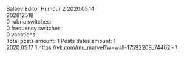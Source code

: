 Balaev	Editor Humour 2 2020.05.14\
202812518\
0 rubric switches:\
0 frequency switches:\
0 vacations:\
Total posts amount: 1	Posts dates amount: 1\
2020.05.17 1 https://vk.com/mu_marvel?w=wall-17592208_74462 - \
